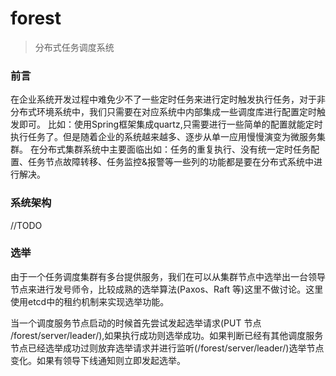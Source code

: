 # forest

>   分布式任务调度系统

### 前言
在企业系统开发过程中难免少不了一些定时任务来进行定时触发执行任务，对于非分布式环境系统中，我们只需要在对应系统中内部集成一些调度库进行配置定时触发即可。
比如：使用Spring框架集成quartz,只需要进行一些简单的配置就能定时执行任务了。但是随着企业的系统越来越多、逐步从单一应用慢慢演变为微服务集群。
在分布式集群系统中主要面临出如：任务的重复执行、没有统一定时任务配置、任务节点故障转移、任务监控&报警等一些列的功能都是要在分布式系统中进行解决。
### 系统架构


//TODO 

### 选举
由于一个任务调度集群有多台提供服务，我们在可以从集群节点中选举出一台领导节点来进行发号师令，比较成熟的选举算法(Paxos、Raft 等)这里不做讨论。这里使用etcd中的租约机制来实现选举功能。

当一个调度服务节点启动的时候首先尝试发起选举请求(PUT 节点 /forest/server/leader/),如果执行成功则选举成功。如果判断已经有其他调度服务节点已经选举成功过则放弃选举请求并进行监听(/forest/server/leader/)选举节点变化。如果有领导下线通知则立即发起选举。

